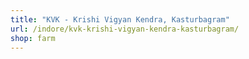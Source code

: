 ```yaml
---
title: "KVK - Krishi Vigyan Kendra, Kasturbagram"
url: /indore/kvk-krishi-vigyan-kendra-kasturbagram/
shop: farm
---
```

